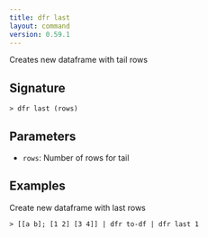 ```yaml
---
title: dfr last
layout: command
version: 0.59.1
---
```


Creates new dataframe with tail rows

## Signature

```> dfr last (rows)```

## Parameters

 -  `rows`: Number of rows for tail

## Examples

Create new dataframe with last rows
```shell
> [[a b]; [1 2] [3 4]] | dfr to-df | dfr last 1
```
